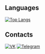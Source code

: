 ## Languages
[![Top Langs](https://github-readme-stats.vercel.app/api/top-langs/?username=vashukovdanil&layout=compact)](https://github.com/anuraghazra/github-readme-stats)

## Contacts
[![VK](https://img.shields.io/badge/VK-blue?style=for-the-badge&logo=vk&logoColor=white)](https://vk.com/vashukovdanil) [![Telegram](https://img.shields.io/badge/Telegram-blue?style=for-the-badge&logo=Telegram&logoColor=white)](https://t.me/vashukovdanil)
